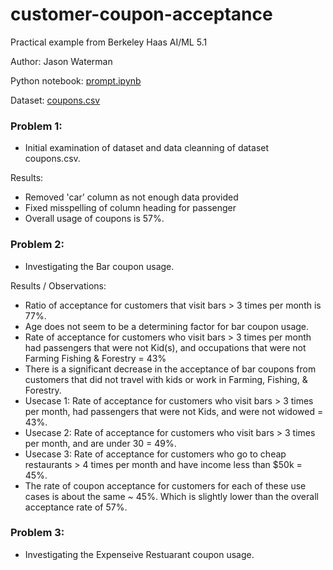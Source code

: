# customer-coupon-acceptance
Practical example from Berkeley Haas AI/ML 5.1

Author: Jason Waterman

Python notebook: [prompt.ipynb](https://github.com/watermj/customer-coupon-acceptance/edit/main/prompt.ipynb)

Dataset: [coupons.csv](https://github.com/watermj/customer-coupon-acceptance/edit/main/coupons.csv) 

### Problem 1:  
- Initial examination of dataset and data cleanning of dataset coupons.csv.

Results:
- Removed 'car' column as not enough data provided
- Fixed misspelling of column heading for passenger
- Overall usage of coupons is 57%. 

### Problem 2:
- Investigating the Bar coupon usage.

Results / Observations:
- Ratio of acceptance for customers that visit bars > 3 times per month is 77%.
- Age does not seem to be a determining factor for bar coupon usage.
- Rate of acceptance for customers who visit bars > 3 times per month had passengers that were not Kid(s), and occupations that were not Farming Fishing & Forestry =  43%
- There is a significant decrease in the acceptance of bar coupons from customers that did not travel with kids or work in Farming, Fishing, & Forestry.
- Usecase 1: Rate of acceptance for customers who visit bars > 3 times per month, had passengers that were not Kids, and were not widowed =  43%.
- Usecase 2: Rate of acceptance for customers who visit bars > 3 times per month, and are under 30 =  49%.
- Usecase 3: Rate of acceptance for customers who go to cheap restaurants > 4 times per month and have income less than $50k =  45%.
- The rate of coupon acceptance for customers for each of these use cases is about the same ~ 45%. Which is slightly lower than the overall acceptance rate of 57%.

### Problem 3:
- Investigating the Expenseive Restuarant coupon usage.


